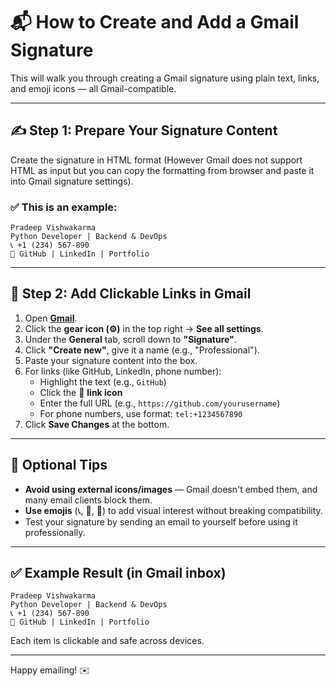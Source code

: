 # 📬 How to Create and Add a Gmail Signature

This will walk you through creating a Gmail signature using plain text, links, and emoji icons — all Gmail-compatible.

---

## ✍️ Step 1: Prepare Your Signature Content

Create the signature in HTML format (However Gmail does not support HTML as input but you can copy the formatting from browser and paste it into Gmail signature settings).

### ✅ This is an example:

```
Pradeep Vishwakarma  
Python Developer | Backend & DevOps  
📞 +1 (234) 567-890  
🔗 GitHub | LinkedIn | Portfolio
```

---

## 🔗 Step 2: Add Clickable Links in Gmail

1. Open **[Gmail](https://mail.google.com)**.
2. Click the **gear icon (⚙️)** in the top right → **See all settings**.
3. Under the **General** tab, scroll down to **"Signature"**.
4. Click **"Create new"**, give it a name (e.g., "Professional").
5. Paste your signature content into the box.
6. For links (like GitHub, LinkedIn, phone number):
   - Highlight the text (e.g., `GitHub`)
   - Click the 🔗 **link icon**
   - Enter the full URL (e.g., `https://github.com/yourusername`)
   - For phone numbers, use format: `tel:+1234567890`
7. Click **Save Changes** at the bottom.

---

## 📌 Optional Tips

- **Avoid using external icons/images** — Gmail doesn't embed them, and many email clients block them.
- **Use emojis** (📞, 🔗, 💼) to add visual interest without breaking compatibility.
- Test your signature by sending an email to yourself before using it professionally.

---

## ✅ Example Result (in Gmail inbox)

```
Pradeep Vishwakarma  
Python Developer | Backend & DevOps  
📞 +1 (234) 567-890  
🔗 GitHub | LinkedIn | Portfolio
```

Each item is clickable and safe across devices.

---

Happy emailing! ✉️
